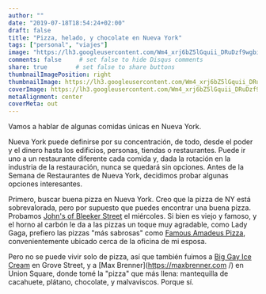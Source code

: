 ```yaml
---
author: ""
date: "2019-07-18T18:54:24+02:00"
draft: false
title: "Pizza, helado, y chocolate en Nueva York"
tags: ["personal", "viajes"]
image: "https://lh3.googleusercontent.com/Wm4_xrj6bZ5lGquii_DRuDzf9wgbi88FZMJakhc7e2qvzAVzufFQLzGLVH3msPys9mYT4y0dEwMeJf7vFB5jJ14PldwVVc7Wzfz0xYeEMpQxULw86xCKSBg2MXshyq7QrSWND7dvncg=w1920-h1080"
comments: false     # set false to hide Disqus comments
share: true        # set false to share buttons
thumbnailImagePosition: right
thumbnailImage: https://lh3.googleusercontent.com/Wm4_xrj6bZ5lGquii_DRuDzf9wgbi88FZMJakhc7e2qvzAVzufFQLzGLVH3msPys9mYT4y0dEwMeJf7vFB5jJ14PldwVVc7Wzfz0xYeEMpQxULw86xCKSBg2MXshyq7QrSWND7dvncg=w1920-h1080
coverImage: https://lh3.googleusercontent.com/Wm4_xrj6bZ5lGquii_DRuDzf9wgbi88FZMJakhc7e2qvzAVzufFQLzGLVH3msPys9mYT4y0dEwMeJf7vFB5jJ14PldwVVc7Wzfz0xYeEMpQxULw86xCKSBg2MXshyq7QrSWND7dvncg=w1920-h1080
metaAlignment: center
coverMeta: out
---
```


Vamos a hablar de algunas comidas únicas en Nueva York.

<!--more-->

Nueva York puede definirse por su concentración, de todo, desde el poder y el dinero hasta los edificios, personas, tiendas o restaurantes. Puede ir uno a un restaurante diferente cada comida y, dada la rotación en la industria de la restauración, nunca se quedará sin opciones. Antes de la Semana de Restaurantes de Nueva York, decidimos probar algunas opciones interesantes.

Primero, buscar buena pizza en Nueva York. Creo que la pizza de NY está sobrevalorada, pero por supuesto que puedes encontrar una buena pizza. Probamos [John's of Bleeker Street](http://www.johnsbrickovenpizza.com/) el miércoles. Si bien es viejo y famoso, y el horno al carbón le da a las pizzas un toque muy agradable, como Lady Gaga, prefiero las pizzas "más sabrosas" como [Famous Amadeus Pizza](https://www.famousamadeus.com/), convenientemente ubicado cerca de la oficina de mi esposa.

Pero no se puede vivir solo de pizza, así que también fuimos a [Big Gay Ice Cream](https://biggayicecream.com/) en Grove Street, y a [Max Brenner](https://maxbrenner.com /) en Union Square, donde tomé la "pizza" que más llena: mantequilla de cacahuete, plátano, chocolate, y malvaviscos. Porque sí.

<script src="https://cdn.jsdelivr.net/npm/publicalbum@latest/embed-ui.min.js" async></script>
<div class="pa-gallery-player-widget" style="width:100%; height:480px; display:none;"
  data-link="https://photos.app.goo.gl/JWaeUFMctL8j5ppG6"
  data-title="8 new photos by Jorge Cortell">
  <img data-src="https://lh3.googleusercontent.com/tW_fYRs-cP7cAo0jmQFp4Z-ugkYrO9o46PoAs5iSK8cGf8EaTGgaYKLlX2CgtWTClG99DHniqYVftkA9ufYxUGRtcUXlPWDKyxo6hdvyRtkAscY5VFawd6ub1q9RIgjOnNNPSAMuAZU=w1920-h1080" src="" alt="" />
  <img data-src="https://lh3.googleusercontent.com/nhIBh534WSlQZzvVXwaAn7EBjRhmlk-2iF3KqD5ABYQWXShbsrUlxtZT-aMWU3QqPo7b8posxUOUNOTQqZf1VntZIfKM0a3xU43MHxA-m2PD0UG8jscCA-OWNdA5pTxae3dS7jmgcjE=w1920-h1080" src="" alt="" />
  <img data-src="https://lh3.googleusercontent.com/UGPPQ4fb2MXlXnE2yGybr9m6lLxvJjh9yWCuUU-qIWai2KsR8E7mklPDfqPCnEuvOfgPlfDuL5I9Q8v55xTqEB7uotueHN1jwXWzZInm1t71NuyMMH2VXAUevrZQsnzCMPS89g48A4A=w1920-h1080" src="" alt="" />
  <img data-src="https://lh3.googleusercontent.com/vKaVxvQ3ICdkBN1i9pl3XldpTftUsAhws44i-SrbkRLA8YeJlnBGfAyFu4Rky8_9h1eRiq39hL8-8K28mfdVHAXakjP3qUvTa0h74pvaujBtYaogf1Z0GHwpgPib8VkFy7V_aZYGJ9U=w1920-h1080" src="" alt="" />
  <img data-src="https://lh3.googleusercontent.com/aJm0_AjHZ9EdB3238KvEc7TSJV0qAK5fUsJl42CZAo1Jc1o7wHgmRosLC4W4SSgTdjvJ02GWhpE0ujsm6CCyyE5vJ5Wwq4ql2orOBNu77aONSFBYKJeaTiMH00P11hXE1AikBrUC3Pw=w1920-h1080" src="" alt="" />
  <img data-src="https://lh3.googleusercontent.com/wEptXfNYn1O44Q3X1j01o_yiuKhQehxW69wdUapLF65aiPA_cDkb605N013fzCbvwXc_paJU1iGYR3l0GcMV_NVvLgK9IVyvCyA85xcBSNFfxSprgwrEH5oU99JAAZxKmEgDwcO8o0E=w1920-h1080" src="" alt="" />
  <img data-src="https://lh3.googleusercontent.com/bGTEelgdruTBvUBow721bCAXnj9RvcqFJvrI-_Pi6fFdX1XbO9TUFq4WIOLJJ6Di2qKkwViyrjDNW-WNf55dL0wCGxbDYsd_kbUGlKKPHLvyBTIb6a9wVZZ3KYnzO1KkmIlq48vePJ0=w1920-h1080" src="" alt="" />
  <img data-src="https://lh3.googleusercontent.com/7h2Lta54YpYyHaSyDgUgJQzxoLoMYrZTkahGosc0c3Pir8h-T04AlkctPsnkyxJrG3WAMeHh5f7KFeFRcbd69tWp_qIHj1POE2jorJC3Pv8P4JnVsMNUk_b9gJMMU3EwSE79dmEzzvA=w1920-h1080" src="" alt="" />
</div>
